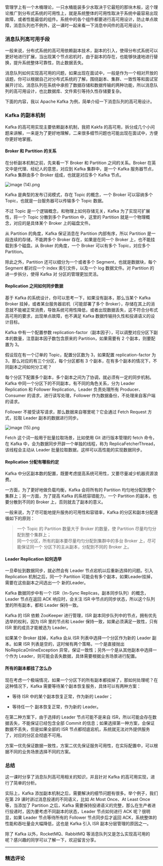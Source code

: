 <p data-nodeid="5335" class="">管理学上有一个木桶理论，一只水桶能装多少水取决于它最短的那块木板，这个理论推广到分布式系统的可用性上，就是系统整体的可用性取决于系统中最容易出现故障，或者性能最低的组件。系统中的各个组件都要进行高可用设计，防止单点故障，消息队列也不例外，这一课时一起来看一下消息中间件的高可用设计。</p>
<h3 data-nodeid="5336">消息队列高可用手段</h3>
<p data-nodeid="5337">一般来说，分布式系统的高可用依赖副本技术，副本的引入，使得分布式系统可以更好地进行扩展，当出现某个节点宕机时，由于副本的存在，也能够快速地进行替换，提升系统整体可靠性，防止数据丢失。</p>
<p data-nodeid="5338">消息队列如何实现高可用的问题，如果出现在面试中，一般是作为一个相对开放的话题，你可以根据自己对分布式系统的了解，围绕副本、集群、一致性等和面试官展开讨论。消息队列在系统中承担了数据存储和数据传输的两种功能，所以消息队列的高可用设计，也比数据库、文件索引等持久性存储要复杂。</p>
<p data-nodeid="5339">下面的内容，我以 Apache Kafka 为例，简单介绍一下消息队列的高可用设计。</p>
<h3 data-nodeid="5340">Kafka 的副本机制</h3>
<p data-nodeid="5341">Kafka 的高可用实现主要依赖副本机制，我把 Kakfa 的高可用，拆分成几个小问题来讲解，一来是为了更好地理解，二来很多细节问题也可能出现在面试中，方便你更好地掌握。</p>
<h4 data-nodeid="5342">Broker 和 Partition 的关系</h4>
<p data-nodeid="5895">在分析副本机制之前，先来看一下 Broker 和 Partition 之间的关系。Broker 在英文中是代理、经纪人的意思，对应到 Kafka 集群中，是一个 Kafka 服务器节点，Kafka 集群由多个 Broker 组成，也就是对应多个 Kafka 节点。</p>
<p data-nodeid="5896" class=""><img src="https://s0.lgstatic.com/i/image/M00/33/7E/CgqCHl8QFfaAcKqMAAB47dp3EG8537.png" alt="image (14).png" data-nodeid="5904"></p>


<p data-nodeid="5345">Kafka 是典型的发布订阅模式，存在 Topic 的概念，一个 Broker 可以容纳多个 Topic，也就是一台服务器可以传输多个 Topic 数据。</p>
<p data-nodeid="5346">不过 Topic 是一个逻辑概念，和物理上如何存储无关，Kafka 为了实现可扩展性，将一个 Topic 分散到多个 Partition 中，这里的 Partition 就是一个物理概念，对应的是具体某个 Broker 上的磁盘文件。</p>
<p data-nodeid="5347">从 Partition 的角度，Kafka 保证消息在 Partition 内部有序，所以 Partition 是一段连续的存储，不能跨多个 Broker 存在，如果是在同一个 Broker 上，也不能挂载到多个磁盘。从 Broker 的角度，一个 Broker 可以有多个 Topic，对应多个 Partition。</p>
<p data-nodeid="5348">除此之外，Partition 还可以细分为一个或者多个 Segment，也就是数据块，每个 Segment 都对应一个 index 索引文件，以及一个 log 数据文件。对 Partition 的进一步拆分，使得 Kafka 对 分区的管理更加灵活。</p>
<h4 data-nodeid="5349">Replication 之间如何同步数据</h4>
<p data-nodeid="5350">基于 Kafka 的系统设计，你可以思考一下，如果没有副本，那么当某个 Kafka Broker 挂掉，或者某台服务器宕机（可能部署了多个 Broker），存储在其上的消息就不能被正常消费，导致系统可用性降低，或者出现数据丢失，这不符合分布式高可用的要求，出现单点故障，也不满足 Kafka 数据传输持久性和投递语义的设计目标。</p>
<p data-nodeid="5351">Kafka 中有一个配置参数 replication-factor（副本因子），可以调整对应分区下副本的数量，注意副本因子数包含原来的 Partition，如果需要有 2 个副本，则要配置为 3。</p>
<p data-nodeid="5352">假设现在有一个订单的 Topic，配置分区数为 3，如果配置 replication-factor 为 3，那么对应的有三个分区，每个分区都有 3 个副本，在有多个副本的情况下，不同副本之间如何分工呢？</p>
<p data-nodeid="5353">每个分区下配置多个副本，多个副本之间为了协调，就必须有一定的同步机制。Kafka 中同一个分区下的不同副本，有不同的角色关系，分为 Leader Replication 和 Follower Replication。Leader 负责处理所有 Producer、Consumer 的请求，进行读写处理，Follower 作为数据备份，不处理来自客户端的请求。</p>
<p data-nodeid="6289">Follower 不接受读写请求，那么数据来自哪里呢？它会通过 Fetch Request 方式，拉取 Leader 副本的数据进行同步。</p>
<p data-nodeid="6290" class="te-preview-highlight"><img src="https://s0.lgstatic.com/i/image/M00/33/7E/CgqCHl8QFgCAR8LmAAA-7McXNfg343.png" alt="image (15).png" data-nodeid="6298"></p>


<p data-nodeid="5356">Fetch 这个词一般用于批量拉取场景，比如使用 Git 进行版本管理的 fetch 命令，在 Kafka 中，会为数据同步开辟一个单独的线程，称为 ReplicaFetcherThread，该线程会主动从 Leader 批量拉取数据，这样可以高性能的实现数据同步。</p>
<h4 data-nodeid="5357">Replication 分配有哪些约定</h4>
<p data-nodeid="5525" class="">Kafka 中分区副本数的配置，既要考虑提高系统可用性，又要尽量减少机器资源浪费。</p>


<p data-nodeid="5359">一方面，为了更好地做负载均衡，Kafka 会将所有的 Partition 均匀地分配到整个集群上；另一方面，为了提高 Kafka 的系统容错能力，一个 Partition 的副本，也要分散到不同的 Broker 上，否则就去了副本的意义。</p>
<p data-nodeid="5360">一般来说，为了尽可能地提升服务的可用性和容错率，Kafka 的分区和副本分配遵循如下的原则：</p>
<blockquote data-nodeid="5361">
<p data-nodeid="5362">一个 Topic 的 Partition 数量大于 Broker 的数量，使 Partition 尽量均匀分配到整个集群上；<br>
同一个分区，所有的副本要尽量均匀分配到集群中的多台 Broker 上，尽可能保证同一个 分区下的主从副本，分配到不同的 Broker 上。</p>
</blockquote>
<h4 data-nodeid="5363">Leader Replication 如何选举</h4>
<p data-nodeid="5364">一旦牵扯到数据同步，就必然会有 Leader 节点宕机以后重新选择的问题。引入 Replication 机制之后，同一个 Partition 可能会有多个副本，如果Leader挂掉，需要在这些副本之间选出一个 新的Leader。</p>
<p data-nodeid="5365">Kafka 数据同步中有一个 ISR（In-Sync Replicas，副本同步队列）的概念，Leader 节点在返回 ACK 响应时，会关注 ISR 中节点的同步状态，所以这个队列里的所有副本，都和 Leader 保持一致。</p>
<p data-nodeid="5366">Kafka 的 ISR 依赖 ZooKeeper 进行管理，ISR 副本同步队列中的节点，拥有优先选举的权利，因为 ISR 里的节点和 Leader 保持一致，如果必须满足一致性，只有 ISR 里的成员才能被选为 Leader。</p>
<p data-nodeid="5367">如果某个 Broker 挂掉，Kafka 会从 ISR 列表中选择一个分区作为新的 Leader 副本。如果 ISR 列表是空的，这时候有两个策略，一个是直接抛出 NoReplicaOnlineException 异常，保证一致性；另外一个是从其他副本中选择一个作为 Leader，则可能会丢失数据，具体需要根据业务场景进行配置。</p>
<h4 data-nodeid="5368">所有的副本都挂了怎么办</h4>
<p data-nodeid="5369">现在考虑一个极端情况，如果一个分区下的所有副本都挂掉了，那如何处理呢？在这种情况下，Kafka 需要等待某个副本恢复服务，具体可以有两种方案：</p>
<ul data-nodeid="5370">
<li data-nodeid="5371">
<p data-nodeid="5372">等待 ISR 中的某个副本恢复正常，作为新的 Leader；</p>
</li>
<li data-nodeid="5373">
<p data-nodeid="5374">等待任一个 副本恢复正常，作为新的 Leader。</p>
</li>
</ul>
<p data-nodeid="5375">在第二种方案下，由于选择的 Leader 节点可能不是来自 ISR，所以可能会存在数据丢失，不能保证已经包含全部 Commit 的信息；如果选择第一种方案，会保证数据不丢失，但是如果全部的 ISR 节点都彻底宕机，系统就无法对外提供服务了，对应的分区会彻底不可用。</p>
<p data-nodeid="5376">方案一优先保证数据一致性，方案二优先保证服务可用性，在实际配置中，可以根据不同的业务场景选择不同的方案。</p>
<h3 data-nodeid="5377">总结</h3>
<p data-nodeid="5378">这一课时分享了消息队列高可用相关的知识，并且针对 Kafka 的高可用实现，进行了简单的分析。</p>
<p data-nodeid="5379">实际上，Kafka 添加副本机制之后，需要解决的细节问题有很多。举个例子，我们在第 29 课时讲过消息投递的不同语义，比如 At Most Once、At Least Once 等，当添加了 Partition 之后，Kafka 需要保持投递语义的完整，那么在生产者进行投递时，因为要考虑不同副本的状态，Leader 节点如何进行 ACK 呢？很明显，如果 Leader 节点等待所有的 Follower 节点同步后才返回 ACK，系统整体的性能和吞吐量会大幅降低，这也是 Kafka 引入 ISR 副本分层管理的原因之一。</p>
<p data-nodeid="5380" class="">除了 Kafka 以外，RocketMQ、RabbitMQ 等消息队列又是怎么实现高可用的呢？感兴趣的同学可以了解一下，欢迎留言分享。</p>

---

### 精选评论


